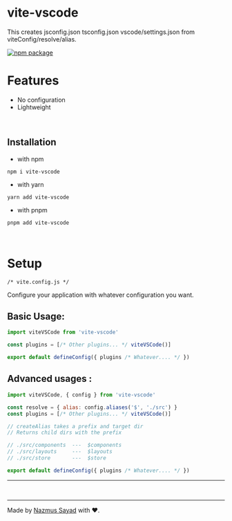 # vite-vscode

This creates jsconfig.json tsconfig.json vscode/settings.json from viteConfig/resolve/alias.

<a href="https://npmjs.com/package/vite-vscode">
  <img src="https://img.shields.io/npm/v/vite-vscode" alt="npm package"> 
</a>

<br/>

# Features

- No configuration
- Lightweight

<br/>

## Installation

- with npm

```shell
npm i vite-vscode
```

- with yarn

```shell
yarn add vite-vscode
```

- with pnpm

```shell
pnpm add vite-vscode
```

<br/>

# Setup

`/* vite.config.js */`

Configure your application with whatever configuration you want.

## Basic Usage:

```js
import viteVSCode from 'vite-vscode'

const plugins = [/* Other plugins... */ viteVSCode()]

export default defineConfig({ plugins /* Whatever.... */ })
```

## Advanced usages :

```js
import viteVSCode, { config } from 'vite-vscode'

const resolve = { alias: config.aliases('$', './src') }
const plugins = [/* Other plugins... */ viteVSCode()]

// createAlias takes a prefix and target dir
// Returns child dirs with the prefix

// ./src/components  ---  $components
// ./src/layouts     ---  $layouts
// ./src/store       ---  $store

export default defineConfig({ plugins /* Whatever.... */ })
```

---

<br/>

---

Made by [Nazmus Sayad](https://github.com/NazmusSayad) with ❤️.
